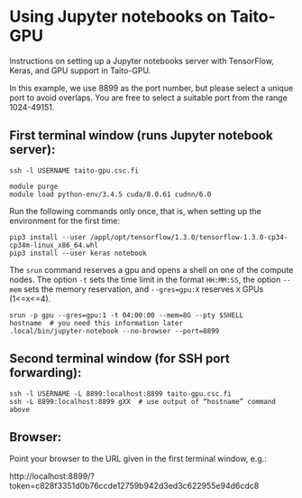 # Using Jupyter notebooks on Taito-GPU

Instructions on setting up a Jupyter notebooks server with TensorFlow, Keras, and GPU support in Taito-GPU.

In this example, we use 8899 as the port number, but please select a unique port to avoid 
overlaps.  You are free to select a suitable port from the range 1024-49151. 

## First terminal window (runs Jupyter notebook server):

    ssh -l USERNAME taito-gpu.csc.fi

    module purge
    module load python-env/3.4.5 cuda/8.0.61 cudnn/6.0

Run the following commands only once, that is, when setting up the environment
for the first time:

    pip3 install --user /appl/opt/tensorflow/1.3.0/tensorflow-1.3.0-cp34-cp34m-linux_x86_64.whl
    pip3 install --user keras notebook

The `srun` command reserves a gpu and opens a shell on one of the compute nodes.  The
option `-t` sets the time limit in the format `HH:MM:SS`, the option `--mem` sets the memory 
reservation, and `--gres=gpu:X` reserves `X` GPUs (1<=`X`<=4).

    srun -p gpu --gres=gpu:1 -t 04:00:00 --mem=8G --pty $SHELL
    hostname  # you need this information later
    .local/bin/jupyter-notebook --no-browser --port=8899

## Second terminal window (for SSH port forwarding):

    ssh -l USERNAME -L 8899:localhost:8899 taito-gpu.csc.fi
    ssh -L 8899:localhost:8899 gXX  # use output of “hostname” command above

## Browser:

Point your browser to the URL given in the first terminal window, e.g.:

http://localhost:8899/?token=c828f3351d0b76ccde12759b942d3ed3c622955e94d6cdc8

